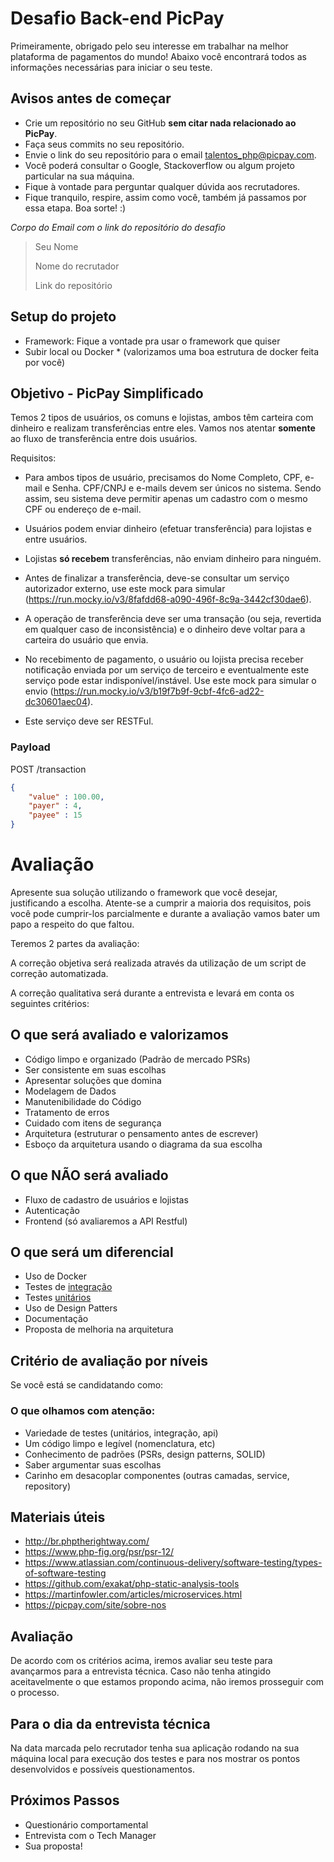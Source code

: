 # Desafio Back-end PicPay

Primeiramente, obrigado pelo seu interesse em trabalhar na melhor plataforma de pagamentos do mundo!
Abaixo você encontrará todos as informações necessárias para iniciar o seu teste.

## Avisos antes de começar

- Crie um repositório no seu GitHub **sem citar nada relacionado ao PicPay**.
- Faça seus commits no seu repositório.
- Envie o link do seu repositório para o email talentos_php@picpay.com.
- Você poderá consultar o Google, Stackoverflow ou algum projeto particular na sua máquina.
- Fique à vontade para perguntar qualquer dúvida aos recrutadores.
- Fique tranquilo, respire, assim como você, também já passamos por essa etapa. Boa sorte! :)

*Corpo do Email com o link do repositório do desafio*

>Seu Nome
>
>Nome do recrutador
>
>Link do repositório

## Setup do projeto

- Framework: Fique a vontade pra usar o framework que quiser
- Subir local ou Docker * (valorizamos uma boa estrutura de docker feita por você)


## Objetivo - PicPay Simplificado

Temos 2 tipos de usuários, os comuns e lojistas, ambos têm carteira com dinheiro e realizam transferências entre eles. Vamos nos atentar **somente** ao fluxo de transferência entre dois usuários.

Requisitos:

- Para ambos tipos de usuário, precisamos do Nome Completo, CPF, e-mail e Senha. CPF/CNPJ e e-mails devem ser únicos no sistema. Sendo assim, seu sistema deve permitir apenas um cadastro com o mesmo CPF ou endereço de e-mail.

- Usuários podem enviar dinheiro (efetuar transferência) para lojistas e entre usuários. 

- Lojistas **só recebem** transferências, não enviam dinheiro para ninguém.

- Antes de finalizar a transferência, deve-se consultar um serviço autorizador externo, use este mock para simular (https://run.mocky.io/v3/8fafdd68-a090-496f-8c9a-3442cf30dae6).

- A operação de transferência deve ser uma transação (ou seja, revertida em qualquer caso de inconsistência) e o dinheiro deve voltar para a carteira do usuário que envia. 

- No recebimento de pagamento, o usuário ou lojista precisa receber notificação enviada por um serviço de terceiro e eventualmente este serviço pode estar indisponível/instável. Use este mock para simular o envio (https://run.mocky.io/v3/b19f7b9f-9cbf-4fc6-ad22-dc30601aec04). 

- Este serviço deve ser RESTFul.

### Payload

POST /transaction

```json
{
    "value" : 100.00,
    "payer" : 4,
    "payee" : 15
}
```


# Avaliação

Apresente sua solução utilizando o framework que você desejar, justificando a escolha.
Atente-se a cumprir a maioria dos requisitos, pois você pode cumprir-los parcialmente e durante a avaliação vamos bater um papo a respeito do que faltou.

Teremos 2 partes da avaliação:

A correção objetiva será realizada através da utilização de um script de correção automatizada.

A correção qualitativa será durante a entrevista e levará em conta os seguintes critérios:

## O que será avaliado e valorizamos
- Código limpo e organizado (Padrão de mercado PSRs)
- Ser consistente em suas escolhas
- Apresentar soluções que domina
- Modelagem de Dados
- Manutenibilidade do Código
- Tratamento de erros
- Cuidado com itens de segurança
- Arquitetura (estruturar o pensamento antes de escrever)
- Esboço da arquitetura usando o diagrama da sua escolha

## O que NÃO será avaliado
- Fluxo de cadastro de usuários e lojistas
- Autenticação
- Frontend (só avaliaremos a API Restful)

## O que será um diferencial
- Uso de Docker
- Testes de [integração](https://www.atlassian.com/continuous-delivery/software-testing/types-of-software-testing)
- Testes [unitários](https://www.atlassian.com/continuous-delivery/software-testing/types-of-software-testing)
- Uso de Design Patters
- Documentação
- Proposta de melhoria na arquitetura


## Critério de avaliação por níveis

Se você está se candidatando como:

### O que olhamos com atenção:

- Variedade de testes (unitários, integração, api)
- Um código limpo e legível (nomenclatura, etc)
- Conhecimento de padrões (PSRs, design patterns, SOLID)
- Saber argumentar suas escolhas
- Carinho em desacoplar componentes (outras camadas, service, repository)

## Materiais úteis
- http://br.phptherightway.com/
- https://www.php-fig.org/psr/psr-12/
- https://www.atlassian.com/continuous-delivery/software-testing/types-of-software-testing
- https://github.com/exakat/php-static-analysis-tools
- https://martinfowler.com/articles/microservices.html
- https://picpay.com/site/sobre-nos

## Avaliação

De acordo com os critérios acima, iremos avaliar seu teste para avançarmos para a entrevista técnica.
Caso não tenha atingido aceitavelmente o que estamos propondo acima, não iremos prosseguir com o processo.

## Para o dia da entrevista técnica
Na data marcada pelo recrutador tenha sua aplicação rodando na sua máquina local para execução dos testes e para nos mostrar os pontos desenvolvidos e possíveis questionamentos.

## Próximos Passos

  * Questionário comportamental
  * Entrevista com o Tech Manager
  * Sua proposta!
